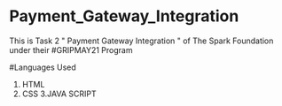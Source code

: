 # Payment_Gateway_Integration

This is Task 2 " Payment Gateway Integration " of The Spark Foundation under their #GRIPMAY21 Program

#Languages Used

1. HTML
2. CSS
3.JAVA SCRIPT
